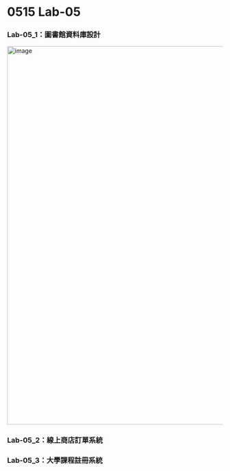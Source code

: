 # 0515 Lab-05

### Lab-05_1：圖書館資料庫設計
<img width="882" alt="image" src="https://github.com/user-attachments/assets/74721890-7f3d-4f9c-9731-9c7a581bb5b4" />

### Lab-05_2：線上商店訂單系統
### Lab-05_3：大學課程註冊系統
